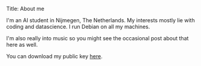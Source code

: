 Title: About me

I'm an AI student in Nijmegen, The Netherlands. My interests mostly lie with
coding and datascience. I run Debian on all my machines.

I'm also really into music so you might see the occasional post about that here
as well.

You can download my public key
[here](https://share.koendercksen.com/public_key.asc).
